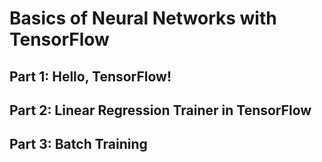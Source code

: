 # Basics of Neural Networks with TensorFlow

## Part 1: Hello, TensorFlow!

## Part 2: Linear Regression Trainer in TensorFlow

## Part 3: Batch Training